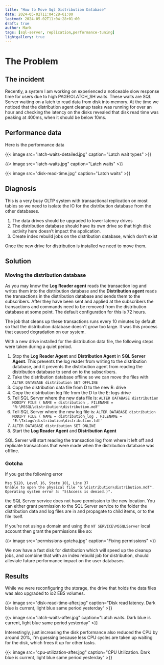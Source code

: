 ```yaml
---
title: "How to Move Sql Distribution Database"
date: 2024-05-02T11:04:28+01:00
lastmod: 2024-05-02T11:04:28+01:00
draft: true
author: Mark
tags: [sql-server, replication,performance-tuning]
lightgallery: true
---
```


# The Problem

## The incident

Recently, a system I am working on experienced a noticeable slow response time for users due to high PAGEIOLATCH_SH waits. These waits are SQL Server waiting on a latch to read data from disk into memory. At the time we noticed that the distribution agent cleanup tasks was running for over an hour and checking the latency on the disks revealed that disk read time was peaking at 400ms, when it should be below 10ms.

## Performance data

Here is the performance data

{{< image src="latch-waits-detailed.jpg" caption="Latch wait types" >}}

{{< image src="latch-waits.jpg" caption="Latch waits" >}}

{{< image src="disk-read-time.jpg" caption="Latch waits" >}}

## Diagnosis

This is a very busy OLTP system with transactional replication on most tables so we need to isolate the IO for the distribution database from the other databases.

1. The data drives should be upgraded to lower latency drives
1. The distribution database should have its own drive so that high disk activity here doesn't impact the application. 
1. Create index rebuild jobs on the distribution database, which don't exist

Once the new drive for distribution is installed we need to move them.

## Solution

### Moving the distribution database

As you may know the **Log Reader agent** reads the transaction log and writes them into the distribution database and the **Distribution agent** reads the transactions in the distribution database and sends them to the subscribers. After they have been sent and applied at the subscribers the transactions and commands need to be removed from the distribution database at some point. The default configuration for this is 72 hours.

The job that cleans up these transactions runs every 10 minutes by default so that the distribution database doesn't grow too large. It was this process that caused degradation on our system.

With a new drive installed for the distribution data file, the following steps were taken during a quiet period.

1. Stop the **Log Reader Agent** and **Distribution Agent** in **SQL Server Agent**. This prevents the log reader from writing to the distribution database, and it prevents the distribution agent from reading the distribution database to send on to the subscribers.
1. Take the distribution database offline so we can move the files with `ALTER DATABASE distribution SET OFFLINE`
1. Copy the distribution data file from D to the new R: drive
1. Copy the distribution log file from the D to the E: logs drive
1. Tell SQL Server where the new data file is: `ALTER DATABASE distribution MODIFY FILE ( NAME = distribution , FILENAME = 'R:\MSSQL\distribution\distribution.mdf'`
1. Tell SQL Server where the new log  file is: `ALTER DATABASE distribution MODIFY FILE ( NAME = distribution_log , FILENAME = 'E:\TxLogs\distribution\distribution.ldf'`
1. `ALTER DATABASE distribution SET ONLINE`
1. Start the  **Log Reader Agent** and **Distribution Agent**

SQL Server will start reading the transaction log from where it left off and replicate transactions that were made when the distribution database was offline.

### Gotcha

If you get the following error

```
Msg 5120, Level 16, State 101, Line 37
Unable to open the physical file "G:\distribution\distribution.mdf". 
Operating system error 5: "5(Access is denied.)".
```

 the SQL Server service does not have permission to the new location. You can either grant permission to the SQL Server service to the folder the distribution data and log files are in and propagate to child items, or to the file itself.

If you're not using a domain and using the `NT SERVICE\MSSQLServer` local account then grant the permissions like so:

{{< image src="permissions-gotcha.jpg" caption="Fixing permissions" >}}

We now have a fast disk for distribution which will speed up the cleanup jobs, and combine that with an index rebuild job for distribution, should alleviate future performance impact on the user databases.

## Results

While we were reconfiguring the storage, the drive that holds the data files was also upgraded to io2 EBS volumes.

{{< image src="disk-read-time-after.jpg" caption="Disk read latency. Dark blue is current, light blue same period yesterday" >}}

{{< image src="latch-waits-after.jpg" caption="Latch waits. Dark blue is current, light blue same period yesterday" >}}

Interestingly, just increasing the disk performance also reduced the CPU by around 20%, I'm guessing because less CPU cycles are taken up waiting for the disk, which frees it up for other tasks.

{{< image src="cpu-utilization-after.jpg" caption="CPU Utilization. Dark blue is current, light blue same period yesterday" >}}
